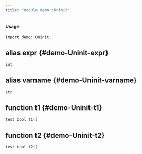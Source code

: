 ```yaml
---
title: "module demo::Uninit"
---
```


#### Usage

`import demo::Uninit;`


## alias expr {#demo-Uninit-expr}

```rascal
int

```

## alias varname {#demo-Uninit-varname}

```rascal
str

```

## function t1 {#demo-Uninit-t1}

```rascal
test bool t1()

```

## function t2 {#demo-Uninit-t2}

```rascal
test bool t2()

```

